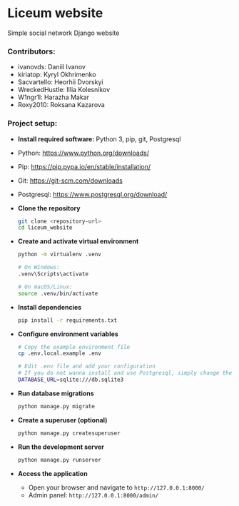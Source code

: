# Liceum  website
Simple social network Django website

### Contributors:
- ivanovds: Daniil Ivanov
- kiriatop: Kyryl Okhrimenko
- Sacvartello: Heorhii Dvorskyi
- WreckedHustle: Illia Kolesnikov
- W1ngr1l: Harazha Makar
- Roxy2010: Roksana Kazarova

### Project setup:

- **Install required software:** Python 3, pip, git, Postgresql
- Python: https://www.python.org/downloads/
- Pip: https://pip.pypa.io/en/stable/installation/
- Git: https://git-scm.com/downloads
- Postgresql: https://www.postgresql.org/download/

- **Clone the repository**
   ```bash
   git clone <repository-url>
   cd liceum_website
   ```

- **Create and activate virtual environment**
   ```bash
   python -m virtualenv .venv
   
   # On Windows:
   .venv\Scripts\activate
   
   # On macOS/Linux:
   source .venv/bin/activate
   ```

- **Install dependencies**
   ```bash
   pip install -r requirements.txt
   ```

- **Configure environment variables**
   ```bash
   # Copy the example environment file
   cp .env.local.example .env
   
   # Edit .env file and add your configuration
   # If you do not wanna install and use Postgresql, simply change the DATABASE_URL to sqlite database:
   DATABASE_URL=sqlite:///db.sqlite3
   ```

- **Run database migrations**
   ```bash
   python manage.py migrate
   ```

- **Create a superuser (optional)**
   ```bash
   python manage.py createsuperuser
   ```

- **Run the development server**
   ```bash
   python manage.py runserver
   ```

- **Access the application**
   - Open your browser and navigate to `http://127.0.0.1:8000/`
   - Admin panel: `http://127.0.0.1:8000/admin/`